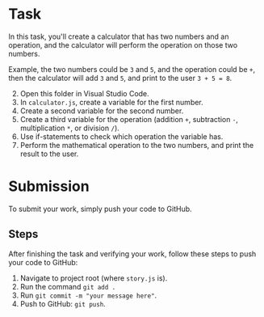 # Task

In this task, you'll create a calculator that has two numbers and an operation, and the calculator will perform the operation on those two numbers.

Example, the two numbers could be `3` and `5`, and the operation could be `+`, then the calculator will add `3` and `5`, and print to the user `3 + 5 = 8`.

2. Open this folder in Visual Studio Code.
3. In `calculator.js`, create a variable for the first number.
4. Create a second variable for the second number.
5. Create a third variable for the operation (addition `+`, subtraction `-`, multiplication `*`, or division `/`).
6. Use if-statements to check which operation the variable has.
7. Perform the mathematical operation to the two numbers, and print the result to the user.

# Submission

To submit your work, simply push your code to GitHub.

## Steps

After finishing the task and verifying your work, follow these steps to push your code to GitHub:

1. Navigate to project root (where `story.js` is).
2. Run the command `git add .`
3. Run `git commit -m "your message here"`.
4. Push to GitHub: `git push`.
